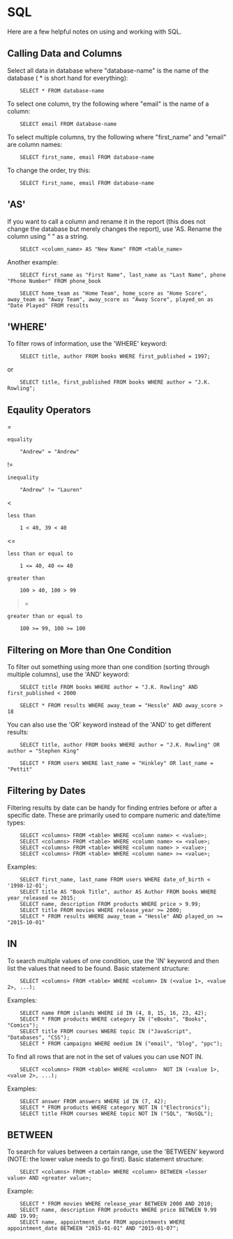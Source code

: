 # **SQL**

Here are a few helpful notes on using and working with SQL.

## **Calling Data and Columns**

Select all data in database where "database-name" is the name of the database ( * is short hand for everything):

        SELECT * FROM database-name

To select one column, try the following where "email" is the name of a column:

        SELECT email FROM database-name

To select multiple columns, try the following where "first_name" and "email" are column names:

        SELECT first_name, email FROM database-name

To change the order, try this:

        SELECT first_name, email FROM database-name

## **'AS'**

If you want to call a column and rename it in the report (this does not change the database but merely changes the report), use 'AS.  Rename the column using " " as a string.

        SELECT <column_name> AS "New Name" FROM <table_name>

Another example:

        SELECT first_name as "First Name", last_name as "Last Name", phone "Phone Number" FROM phone_book

        SELECT home_team as "Home Team", home_score as "Home Score", away_team as "Away Team", away_score as "Away Score", played_on as "Date Played" FROM results

## **'WHERE'**

To filter rows of information, use the 'WHERE' keyword:

        SELECT title, author FROM books WHERE first_published = 1997;

or 

        SELECT title, first_published FROM books WHERE author = "J.K. Rowling";

## **Eqaulity Operators**

=

    equality

        "Andrew" = "Andrew"

!=

    inequality

        "Andrew" != "Lauren"

<

    less than

        1 < 40, 39 < 40

<=

    less than or equal to

        1 <= 40, 40 <= 40

>

    greater than

        100 > 40, 100 > 99

>=

    greater than or equal to

        100 >= 99, 100 >= 100

## **Filtering on More than One Condition**

To filter out something using more than one condition (sorting through multiple columns), use the 'AND' keyword:

        SELECT title FROM books WHERE author = "J.K. Rowling" AND first_published < 2000

        SELECT * FROM results WHERE away_team = "Hessle" AND away_score > 18

You can also use the 'OR' keyword instead of the 'AND' to get different results:

        SELECT title, author FROM books WHERE author = "J.K. Rowling" OR author = "Stephen King"

        SELECT * FROM users WHERE last_name = "Hinkley" OR last_name = "Pettit"

## **Filtering by Dates**

Filtering results by date can be handy for finding entries before or after a specific date. These are primarily used to compare numeric and date/time types:

        SELECT <columns> FROM <table> WHERE <column name> < <value>;
        SELECT <columns> FROM <table> WHERE <column name> <= <value>;
        SELECT <columns> FROM <table> WHERE <column name> > <value>;
        SELECT <columns> FROM <table> WHERE <column name> >= <value>;

Examples:

        SELECT first_name, last_name FROM users WHERE date_of_birth < '1998-12-01';
        SELECT title AS "Book Title", author AS Author FROM books WHERE year_released <= 2015;
        SELECT name, description FROM products WHERE price > 9.99;
        SELECT title FROM movies WHERE release_year >= 2000;
        SELECT * FROM results WHERE away_team = "Hessle" AND played_on >= "2015-10-01"

## **IN**

To search multiple values of one condition, use the 'IN' keyword and then list the values that need to be found.  Basic statement structure:

        SELECT <columns> FROM <table> WHERE <column> IN (<value 1>, <value 2>, ...);

Examples:

        SELECT name FROM islands WHERE id IN (4, 8, 15, 16, 23, 42);
        SELECT * FROM products WHERE category IN ("eBooks", "Books", "Comics");
        SELECT title FROM courses WHERE topic IN ("JavaScript", "Databases", "CSS");
        SELECT * FROM campaigns WHERE medium IN ("email", "blog", "ppc");

To find all rows that are not in the set of values you can use NOT IN.

        SELECT <columns> FROM <table> WHERE <column>  NOT IN (<value 1>, <value 2>, ...);

Examples:

        SELECT answer FROM answers WHERE id IN (7, 42);
        SELECT * FROM products WHERE category NOT IN ("Electronics");
        SELECT title FROM courses WHERE topic NOT IN ("SQL", "NoSQL");

## **BETWEEN**

To search for values between a certain range, use the 'BETWEEN' keyword (NOTE: the lower value needs to go first). Basic statement structure:

        SELECT <columns> FROM <table> WHERE <column> BETWEEN <lesser value> AND <greater value>;

Example:

        SELECT * FROM movies WHERE release_year BETWEEN 2000 AND 2010;
        SELECT name, description FROM products WHERE price BETWEEN 9.99 AND 19.99;
        SELECT name, appointment_date FROM appointments WHERE appointment_date BETWEEN "2015-01-01" AND "2015-01-07";
